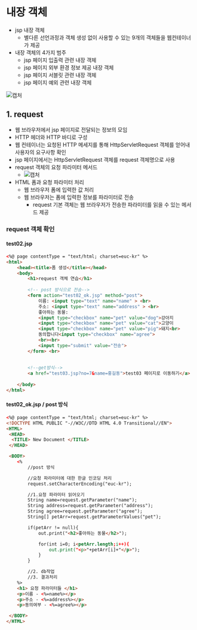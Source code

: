 # 내장 객체
- jsp 내장 객체
	- 별다른 선언과정과 객체 생성 없이 사용할 수 있는 9개의 객체들을 웹컨테이너가 제공
- 내장 객체의 4가지 범주
	- jsp 페이지 입출력 관련 내장 객체
	- jsp 페이지 외부 환경 정보 제공 내장 객체
	- jsp 페이지 서블릿 관련 내장 객체
	- jsp 페이지 예외 관련 내장 객체   

![캡처](https://user-images.githubusercontent.com/99188096/166202318-e0bf6159-5ce0-4fee-9bac-f4463752cc35.JPG)   

## 1. request
- 웹 브라우저에서 jsp 페이지로 전달되는 정보의 모임
- HTTP 헤더와 HTTP 바디로 구성
- 웹 컨테이너는 요청된 HTTP 메세지를 통해 HttpServletRequest 객체를 얻어내 사용자의 요구사항 확인
- jsp 페이지에서는 HttpServletRequest 객체를 request 객체명으로 사용   
- request 객체의 요청 파라미터 메서드   
	- ![캡처](https://user-images.githubusercontent.com/99188096/166202554-5294a711-50e6-4268-a088-26b9b86bd12b.JPG)   
- HTML 폼과 요청 파라미터 처리
	- 웹 브라우저 폼에 입력한 값 처리
	- 웹 브라우저는 폼에 입력한 정보를 파라미터로 전송
		- request 기본 객체는 웹 브라우저가 전송한 파라미터를 읽을 수 있는 메서드 제공   

### request 객체 확인
#### test02.jsp
```html
<%@ page contentType = "text/html; charset=euc-kr" %>
<html>
	<head><title>폼 생성</title></head>
	<body>
		<h1>request 객체 연습</h1> 
		
		<!-- post 방식으로 전송-->
		<form action="test02_ok.jsp" method="post">
			이름: <input type="text" name="name" > <br>
			주소: <input type="text" name="address" > <br>
			좋아하는 동물:
			<input type="checkbox" name="pet" value="dog">강아지
			<input type="checkbox" name="pet" value="cat">고양이
			<input type="checkbox" name="pet" value="pig">돼지<br>
			동의합니다<input type="checkbox" name="agree">
			<br><br>
			<input type="submit" value="전송">
		</form> <br>
		
		
		<!--get방식-->
		<a href="test03.jsp?no=7&name=홍길동">test03 페이지로 이동하기</a>
		
	</body>
</html>

```

#### test02_ok.jsp / post 방식
```html
<%@ page contentType = "text/html; charset=euc-kr" %>
<!DOCTYPE HTML PUBLIC "-//W3C//DTD HTML 4.0 Transitional//EN">
<HTML>
 <HEAD>
  <TITLE> New Document </TITLE>
 </HEAD>

 <BODY>
	<%
		//post 방식

		//요청 파라미터에 대한 한글 인코딩 처리
		request.setCharacterEncoding("euc-kr");

		//1.요청 파라미터 읽어오기
		String name=request.getParameter("name");
		String address=request.getParameter("address");
		String agree=request.getParameter("agree");
		String[] petArr=request.getParameterValues("pet");

		if(petArr != null){
			out.print("<h2>좋아하는 동물</h2>");

			for(int i=0; i<petArr.length;i++){
				out.print("<p>"+petArr[i]+"</p>");
			}
		}

		//2. db작업
		//3. 결과처리
	%>
	<h1> 요청 파라미터들 </h1>
	<p>이름 - <%=name%></p>
	<p>주소 - <%=address%></p>
	<p>동의여부 - <%=agree%></p>

 </BODY>
</HTML>

```
